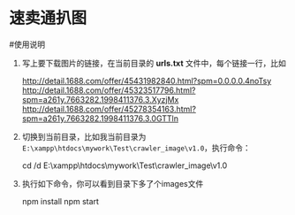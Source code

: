 速卖通扒图
====

#使用说明

1. 写上要下载图片的链接，在当前目录的 **urls.txt** 文件中，每个链接一行，比如

    http://detail.1688.com/offer/45431982840.html?spm=0.0.0.0.4noTsy
    http://detail.1688.com/offer/45323517796.html?spm=a261y.7663282.1998411376.3.XyzjMx
    http://detail.1688.com/offer/45278354163.html?spm=a261y.7663282.1998411376.3.0GTTln

2. 切换到当前目录，比如我当前目录为 `E:\xampp\htdocs\mywork\Test\crawler_image\v1.0`，执行命令：

    cd /d E:\xampp\htdocs\mywork\Test\crawler_image\v1.0

3. 执行如下命令，你可以看到目录下多了个images文件

    npm install
    npm start


